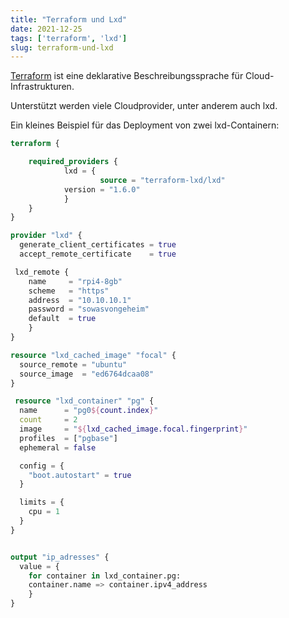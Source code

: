 ```yaml
---
title: "Terraform und Lxd"
date: 2021-12-25
tags: ['terraform', 'lxd']
slug: terraform-und-lxd
---
```


[Terraform](https://www.terraform.io/) ist eine deklarative Beschreibungssprache für Cloud-Infrastrukturen.

Unterstützt werden viele Cloudprovider, unter anderem auch lxd.

<!--more-->

Ein kleines Beispiel für das Deployment von zwei lxd-Containern:

```terraform
terraform {

	required_providers {
        	lxd = {
                	source = "terraform-lxd/lxd"
			version = "1.6.0"
        	}
	}
}

provider "lxd" {
  generate_client_certificates = true
  accept_remote_certificate    = true

 lxd_remote {
    name     = "rpi4-8gb"
    scheme   = "https"
    address  = "10.10.10.1"
    password = "sowasvongeheim"
    default  = true
    }
}

resource "lxd_cached_image" "focal" {
  source_remote = "ubuntu"
  source_image  = "ed6764dcaa08"
}

 resource "lxd_container" "pg" {
  name      = "pg0${count.index}"
  count     = 2
  image     = "${lxd_cached_image.focal.fingerprint}"
  profiles  = ["pgbase"]
  ephemeral = false

  config = {
    "boot.autostart" = true
  }

  limits = {
    cpu = 1
  }
}


output "ip_adresses" {
  value = {
	for container in lxd_container.pg:
	container.name => container.ipv4_address
	}
}

```
